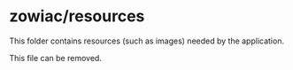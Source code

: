 # zowiac/resources

This folder contains resources (such as images) needed by the application. 

This file can be removed.
